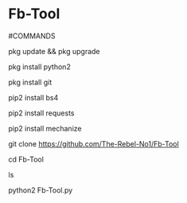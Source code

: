 # Fb-Tool
#COMMANDS

pkg update && pkg upgrade

pkg install python2

pkg install git

pip2 install bs4

pip2 install requests

pip2 install mechanize

git clone https://github.com/The-Rebel-No1/Fb-Tool

cd Fb-Tool

ls

python2 Fb-Tool.py


